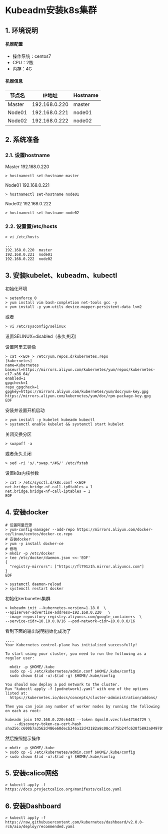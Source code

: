 # Kubeadm安装k8s集群

## 1. 环境说明

#### 机器配置

- 操作系统：centos7
- CPU：2核
- 内存：4G

#### 机器信息

| 节点名 | IP地址        | Hostname |
| ------ | ------------- | -------- |
| Master | 192.168.0.220 | master   |
| Node01 | 192.168.0.221 | node01   |
| Node02 | 192.168.0.222 | node02   |



## 2. 系统准备

### 2.1. 设置hostname

Master 192.168.0.220 

```shell
> hostnamectl set-hostname master
```

Node01 192.168.0.221

```shell
> hostnamectl set-hostname node01
```

Node02 192.168.0.222

```shell
> hostnamectl set-hostname node02
```



### 2.2. 设置置/etc/hosts

```shell
> vi /etc/hosts
```

```shell
...
192.168.0.220  master
192.168.0.221  node01
192.168.0.222  node02
```



## 3. 安装kubelet、kubeadm、kubectl

初始化环境

```shell
> setenforce 0  
> yum install vim bash-completion net-tools gcc -y
> yum install -y yum-utils device-mapper-persistent-data lvm2
```
或者
```shell
> vi /etc/sysconfig/selinux  
```

设置SELINUX=disabled（永久关闭）

设置阿里去镜像

```shell
> cat <<EOF > /etc/yum.repos.d/kubernetes.repo
[kubernetes]
name=Kubernetes
baseurl=https://mirrors.aliyun.com/kubernetes/yum/repos/kubernetes-el7-x86_64/
enabled=1
gpgcheck=1
repo_gpgcheck=1
gpgkey=https://mirrors.aliyun.com/kubernetes/yum/doc/yum-key.gpg https://mirrors.aliyun.com/kubernetes/yum/doc/rpm-package-key.gpg
EOF
```

安装并设置开机启动
```shell 
> yum install -y kubelet kubeadm kubectl
> systemctl enable kubelet && systemctl start kubelet
```

关闭交换分区
``` shell 
> swapoff -a   
```
或者永久关闭
``` shell
> sed -ri 's/.*swap.*/#&/' /etc/fstab
```

设置k8s内核参数
``` shell
> cat > /etc/sysctl.d/k8s.conf <<EOF
net.bridge.bridge-nf-call-ip6tables = 1
net.bridge.bridge-nf-call-iptables = 1
EOF
```

## 4. 安装docker

``` shell
# 设置阿里云源
> yum-config-manager --add-repo https://mirrors.aliyun.com/docker-ce/linux/centos/docker-ce.repo
# 安装docker 
> yum -y install docker-ce
# 修改
> mkdir -p /etc/docker
> tee /etc/docker/daemon.json <<-'EOF'
{
  "registry-mirrors": ["https://fl791z1h.mirror.aliyuncs.com"]
}
EOF

> systemctl daemon-reload
> systemctl restart docker
```

初始化kerbunetes集群
``` shell
> kubeadm init --kubernetes-version=1.18.0  \
--apiserver-advertise-address=192.168.0.220   \
--image-repository registry.aliyuncs.com/google_containers  \
--service-cidr=10.10.0.0/16 --pod-network-cidr=10.0.0.0/16
```

看到下面的输出说明初始化成功了

```shell
....
Your Kubernetes control-plane has initialized successfully!

To start using your cluster, you need to run the following as a regular user:

  mkdir -p $HOME/.kube
  sudo cp -i /etc/kubernetes/admin.conf $HOME/.kube/config
  sudo chown $(id -u):$(id -g) $HOME/.kube/config

You should now deploy a pod network to the cluster.
Run "kubectl apply -f [podnetwork].yaml" with one of the options listed at:
  https://kubernetes.io/docs/concepts/cluster-administration/addons/

Then you can join any number of worker nodes by running the following on each as root:

kubeadm join 192.168.0.220:6443 --token 4qmsl0.vzecfcke47164729 \
    --discovery-token-ca-cert-hash sha256:c600b7a3562d486e60decb346a12d43182a8c08caf75b24fc630f5893a04970f
```

然后按照提示操作

```shell
> mkdir -p $HOME/.kube
> sudo cp -i /etc/kubernetes/admin.conf $HOME/.kube/config
> sudo chown $(id -u):$(id -g) $HOME/.kube/config
```



## 5. 安装calico网络

```shell
> kubectl apply -f https://docs.projectcalico.org/manifests/calico.yaml
```



## 6. 安装Dashboard

```shell
> kubectl apply -f https://raw.githubusercontent.com/kubernetes/dashboard/v2.0.0-rc6/aio/deploy/recommended.yaml
```

